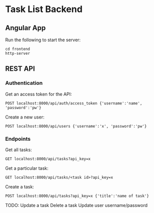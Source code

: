 # Task List Backend

## Angular App
Run the following to start the server:

    cd frontend
    http-server

## REST API
### Authentication
Get an access token for the API:

    POST localhost:8000/api/auth/access_token {'username':'name', 'password':'pw'}
    
Create a new user:

    POST localhost:8000/api/users {'username':'x', 'password':'pw'}
    
### Endpoints
Get all tasks:

    GET localhost:8000/api/tasks?api_key=x

Get a particular task:
    
    GET localhost:8000/api/tasks/<task id>?api_key=x

Create a task:

    POST localhost:8000/api/tasks?api_key=x {'title':'name of task'}

TODO:
Update a task
Delete a task
Update user username/password